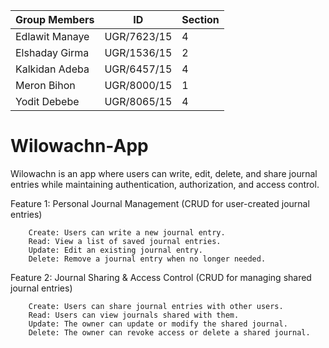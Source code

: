 
| Group Members | ID | Section |
|----------|----------|----------|
| Edlawit Manaye    | UGR/7623/15  | 4   |
| Elshaday Girma    | UGR/1536/15   | 2   |
| Kalkidan Adeba    | UGR/6457/15   | 4   |
| Meron Bihon    | UGR/8000/15   | 1   |
| Yodit Debebe    | UGR/8065/15   | 4  |

# Wilowachn-App
 Wilowachn is an app where users can write, edit, delete, and share journal entries while maintaining authentication, authorization, and access control.

Feature 1: Personal Journal Management (CRUD for user-created journal entries)

        Create: Users can write a new journal entry.
        Read: View a list of saved journal entries.
        Update: Edit an existing journal entry.
        Delete: Remove a journal entry when no longer needed.

Feature 2: Journal Sharing & Access Control (CRUD for managing shared journal entries)

        Create: Users can share journal entries with other users.
        Read: Users can view journals shared with them.
        Update: The owner can update or modify the shared journal.
        Delete: The owner can revoke access or delete a shared journal.
